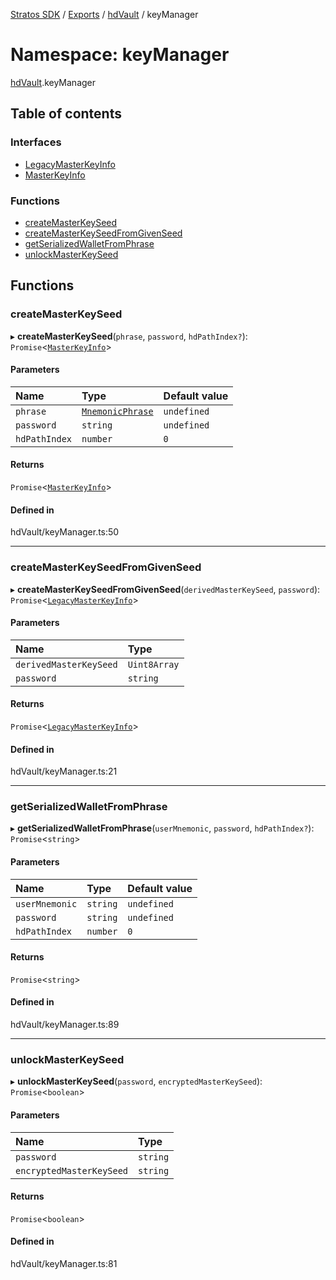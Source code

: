 [Stratos SDK](../README.md) / [Exports](../modules.md) / [hdVault](hdVault.md) / keyManager

# Namespace: keyManager

[hdVault](hdVault.md).keyManager

## Table of contents

### Interfaces

- [LegacyMasterKeyInfo](../interfaces/hdVault.keyManager.LegacyMasterKeyInfo.md)
- [MasterKeyInfo](../interfaces/hdVault.keyManager.MasterKeyInfo.md)

### Functions

- [createMasterKeySeed](hdVault.keyManager.md#createmasterkeyseed)
- [createMasterKeySeedFromGivenSeed](hdVault.keyManager.md#createmasterkeyseedfromgivenseed)
- [getSerializedWalletFromPhrase](hdVault.keyManager.md#getserializedwalletfromphrase)
- [unlockMasterKeySeed](hdVault.keyManager.md#unlockmasterkeyseed)

## Functions

### createMasterKeySeed

▸ **createMasterKeySeed**(`phrase`, `password`, `hdPathIndex?`): `Promise`\<[`MasterKeyInfo`](../interfaces/hdVault.keyManager.MasterKeyInfo.md)\>

#### Parameters

| Name | Type | Default value |
| :------ | :------ | :------ |
| `phrase` | [`MnemonicPhrase`](hdVault.mnemonic.md#mnemonicphrase) | `undefined` |
| `password` | `string` | `undefined` |
| `hdPathIndex` | `number` | `0` |

#### Returns

`Promise`\<[`MasterKeyInfo`](../interfaces/hdVault.keyManager.MasterKeyInfo.md)\>

#### Defined in

hdVault/keyManager.ts:50

___

### createMasterKeySeedFromGivenSeed

▸ **createMasterKeySeedFromGivenSeed**(`derivedMasterKeySeed`, `password`): `Promise`\<[`LegacyMasterKeyInfo`](../interfaces/hdVault.keyManager.LegacyMasterKeyInfo.md)\>

#### Parameters

| Name | Type |
| :------ | :------ |
| `derivedMasterKeySeed` | `Uint8Array` |
| `password` | `string` |

#### Returns

`Promise`\<[`LegacyMasterKeyInfo`](../interfaces/hdVault.keyManager.LegacyMasterKeyInfo.md)\>

#### Defined in

hdVault/keyManager.ts:21

___

### getSerializedWalletFromPhrase

▸ **getSerializedWalletFromPhrase**(`userMnemonic`, `password`, `hdPathIndex?`): `Promise`\<`string`\>

#### Parameters

| Name | Type | Default value |
| :------ | :------ | :------ |
| `userMnemonic` | `string` | `undefined` |
| `password` | `string` | `undefined` |
| `hdPathIndex` | `number` | `0` |

#### Returns

`Promise`\<`string`\>

#### Defined in

hdVault/keyManager.ts:89

___

### unlockMasterKeySeed

▸ **unlockMasterKeySeed**(`password`, `encryptedMasterKeySeed`): `Promise`\<`boolean`\>

#### Parameters

| Name | Type |
| :------ | :------ |
| `password` | `string` |
| `encryptedMasterKeySeed` | `string` |

#### Returns

`Promise`\<`boolean`\>

#### Defined in

hdVault/keyManager.ts:81
